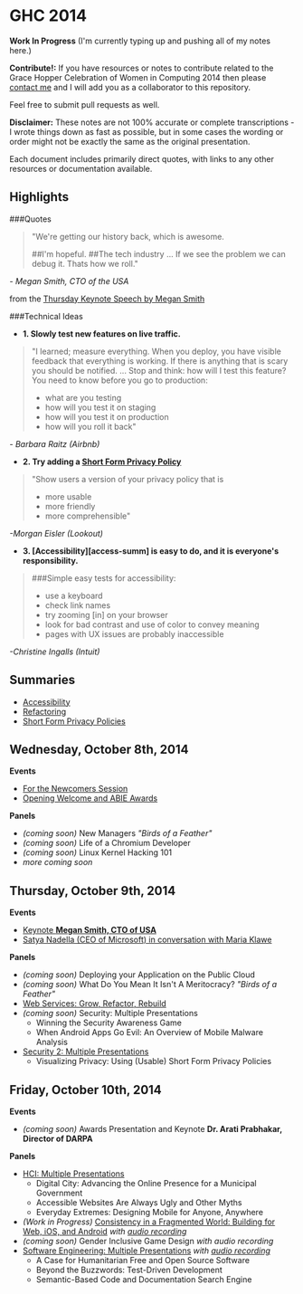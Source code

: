 # GHC 2014

**Work In Progress**
(I'm currently typing up and pushing all of my notes here.)

**Contribute!:**
If you have resources or notes to contribute related to the
Grace Hopper Celebration of Women in Computing 2014 then please
[contact me][contact-me] and I will add you as a collaborator to this repository.

Feel free to submit pull requests as well.

[contact-me]: http://www.flarnie.com/contact

**Disclaimer:**
These notes are not 100% accurate or complete transcriptions -
I wrote things down as fast as possible, but in some cases the wording
or order might not be exactly the same as the original presentation.

Each document includes primarily direct quotes, with
links to any other resources or documentation available.

## Highlights

###Quotes
>"We're getting our history back,
>which is awesome.
>
>##I'm hopeful.
>##The tech industry ...  If we see the problem we can debug it.  Thats how we roll."

*- Megan Smith, CTO of the USA*

from the [Thursday Keynote Speech by Megan Smith][thurs-keynote-megan-smith]

###Technical Ideas

 * **1. Slowly test new features on live traffic.**

> "I learned; measure everything.
> When you deploy,
> you have visible feedback that everything is working.
> If there is anything that is scary you should be notified.
> ...
> Stop and think:
> how will I test this feature?
> You need to know before you go to production:
>  * what are you testing
>  * how will you test it on staging
>  * how will you test it on production
>  * how will you roll it back"

*- Barbara Raitz (Airbnb)*

 * **2. Try adding a [Short Form Privacy Policy][short-form-priv-pol-summary]**

> "Show users a version of your privacy policy that is
> * more usable
> * more friendly
> * more comprehensible"

*-Morgan Eisler (Lookout)*

[short-form-priv-pol-summary]: ../tech_summaries/privacy_summary.md

 * **3. [Accessibility][access-summ] is easy to do, and it is everyone's responsibility.**

> ###Simple easy tests for accessibility:
>   - use a keyboard
>   - check link names
>   - try zooming [in] on your browser
>   - look for bad contrast and use of color to convey meaning
>   - pages with UX issues are probably inaccessible

*-Christine Ingalls (Intuit)*

[access-sum]: ../tech_summaries/accessibility_summary.md

## Summaries
 * [Accessibility][accessibility-summary]
 * [Refactoring][refactoring-summary]
 * [Short Form Privacy Policies][privacy-summary]

[accessibility-summary]: tech_summaries/accessibility_summary.md
[refactoring-summary]: tech_summaries/refactoring_summary.md
[privacy-summary]: tech_summaries/privacy_summary.md

## Wednesday, October 8th, 2014
**Events**
 * [For the Newcomers Session][weds-newcomers-session]
 * [Opening Welcome and ABIE Awards][weds-opening-welcome-and-abie-awards]

**Panels**
 * *(coming soon)* New Managers *"Birds of a Feather"*
 * *(coming soon)* Life of a Chromium Developer
 * *(coming soon)* Linux Kernel Hacking 101
 * *more coming soon*

[weds-newcomers-session]: weds/newcomers_session.md
[weds-opening-welcome-and-abie-awards]: weds/opening_session_and_abie_awards.md

## Thursday, October 9th, 2014
**Events**
 * [Keynote **Megan Smith, CTO of USA**][thurs-keynote-megan-smith]
 * [Satya Nadella (CEO of Microsoft) in conversation with Maria Klawe][thurs-satya-nadella-and-maria-klawe]

**Panels**
 * *(coming soon)* Deploying your Application on the Public Cloud
 * *(coming soon)* What Do You Mean It Isn't A Meritocracy? *"Birds of a Feather"*
 * [Web Services: Grow, Refactor, Rebuild][web-services-panel]
 * *(coming soon)* Security: Multiple Presentations
   - Winning the Security Awareness Game
   - When Android Apps Go Evil: An Overview of Mobile Malware Analysis
 * [Security 2: Multiple Presentations][security-2-panel]
   - Visualizing Privacy: Using (Usable) Short Form Privacy Policies

[thurs-keynote-megan-smith]: thurs/keynote_megan_smith.md
[thurs-satya-nadella-and-maria-klawe]: thurs/satya_nadella_and_maria_klawe.md
[web-services-panel]: thurs/web_services_grow_refactor_rebuild.md
[security-2-panel]: thurs/security_presentations_2.md

## Friday, October 10th, 2014
**Events**
 * *(coming soon)* Awards Presentation and Keynote **Dr. Arati Prabhakar, Director of DARPA**

**Panels**
 * [HCI: Multiple Presentations][hci-presentations]
   - Digital City: Advancing the Online Presence for a Municipal Government
   - Accessible Websites Are Always Ugly and Other Myths
   - Everyday Extremes: Designing Mobile for Anyone, Anywhere
 * *(Work in Progress)* [Consistency in a Fragmented World: Building for Web, iOS, and Android][consist-frag] *with [audio recording][audio-consist-frag]*
 * *(coming soon)* Gender Inclusive Game Design *with audio recording*
 * [Software Engineering: Multiple Presentations][soft-eng-presentations] *with [audio recording][audio-soft-eng]*
   - A Case for Humanitarian Free and Open Source Software
   - Beyond the Buzzwords: Test-Driven Development
   - Semantic-Based Code and Documentation Search Engine

[audio-consist-frag]: https://soundcloud.com/paradasia/14-10-10-consistency-in-a-fragmented-world
[audio-soft-eng]: https://soundcloud.com/paradasia/14-10-10-software-engineering

[hci-presentations]: fri/HCI_presentations_friday.md
[consist-frag]: fri/consistency_in_frag_world.md
[soft-eng-presentations]: fri/software_eng_presentations_friday.md
